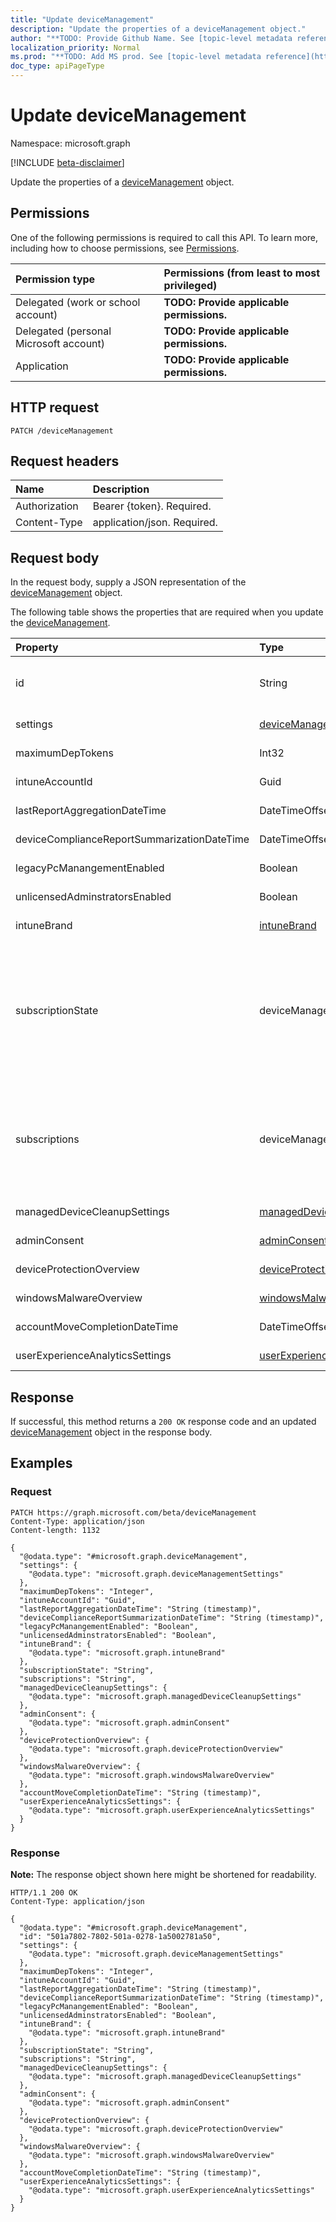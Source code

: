 ```yaml
---
title: "Update deviceManagement"
description: "Update the properties of a deviceManagement object."
author: "**TODO: Provide Github Name. See [topic-level metadata reference](https://msgo.azurewebsites.net/add/document/guidelines/metadata.html#topic-level-metadata)**"
localization_priority: Normal
ms.prod: "**TODO: Add MS prod. See [topic-level metadata reference](https://msgo.azurewebsites.net/add/document/guidelines/metadata.html#topic-level-metadata)**"
doc_type: apiPageType
---
```


# Update deviceManagement
Namespace: microsoft.graph

[!INCLUDE [beta-disclaimer](../../includes/beta-disclaimer.md)]

Update the properties of a [deviceManagement](../resources/intune-devicemanagement.md) object.

## Permissions
One of the following permissions is required to call this API. To learn more, including how to choose permissions, see [Permissions](/graph/permissions-reference).

|Permission type|Permissions (from least to most privileged)|
|:---|:---|
|Delegated (work or school account)|**TODO: Provide applicable permissions.**|
|Delegated (personal Microsoft account)|**TODO: Provide applicable permissions.**|
|Application|**TODO: Provide applicable permissions.**|

## HTTP request

<!-- {
  "blockType": "ignored"
}
-->
``` http
PATCH /deviceManagement
```

## Request headers
|Name|Description|
|:---|:---|
|Authorization|Bearer {token}. Required.|
|Content-Type|application/json. Required.|

## Request body
In the request body, supply a JSON representation of the [deviceManagement](../resources/intune-devicemanagement.md) object.

The following table shows the properties that are required when you update the [deviceManagement](../resources/intune-devicemanagement.md).

|Property|Type|Description|
|:---|:---|:---|
|id|String|**TODO: Add Description** Inherited from [entity](../resources/entity.md)|
|settings|[deviceManagementSettings](../resources/intune-devicemanagementsettings.md)|**TODO: Add Description**|
|maximumDepTokens|Int32|**TODO: Add Description**|
|intuneAccountId|Guid|**TODO: Add Description**|
|lastReportAggregationDateTime|DateTimeOffset|**TODO: Add Description**|
|deviceComplianceReportSummarizationDateTime|DateTimeOffset|**TODO: Add Description**|
|legacyPcManangementEnabled|Boolean|**TODO: Add Description**|
|unlicensedAdminstratorsEnabled|Boolean|**TODO: Add Description**|
|intuneBrand|[intuneBrand](../resources/intune-intunebrand.md)|**TODO: Add Description**|
|subscriptionState|deviceManagementSubscriptionState|**TODO: Add Description**. Possible values are: `pending`, `active`, `warning`, `disabled`, `deleted`, `blocked`, `lockedOut`.|
|subscriptions|deviceManagementSubscriptions|**TODO: Add Description**. Possible values are: `none`, `intune`, `office365`, `intunePremium`, `intune_EDU`, `intune_SMB`.|
|managedDeviceCleanupSettings|[managedDeviceCleanupSettings](../resources/intune-manageddevicecleanupsettings.md)|**TODO: Add Description**|
|adminConsent|[adminConsent](../resources/intune-adminconsent.md)|**TODO: Add Description**|
|deviceProtectionOverview|[deviceProtectionOverview](../resources/intune-deviceprotectionoverview.md)|**TODO: Add Description**|
|windowsMalwareOverview|[windowsMalwareOverview](../resources/intune-windowsmalwareoverview.md)|**TODO: Add Description**|
|accountMoveCompletionDateTime|DateTimeOffset|**TODO: Add Description**|
|userExperienceAnalyticsSettings|[userExperienceAnalyticsSettings](../resources/intune-userexperienceanalyticssettings.md)|**TODO: Add Description**|



## Response

If successful, this method returns a `200 OK` response code and an updated [deviceManagement](../resources/intune-devicemanagement.md) object in the response body.

## Examples

### Request
<!-- {
  "blockType": "request",
  "name": "update_devicemanagement"
}
-->
``` http
PATCH https://graph.microsoft.com/beta/deviceManagement
Content-Type: application/json
Content-length: 1132

{
  "@odata.type": "#microsoft.graph.deviceManagement",
  "settings": {
    "@odata.type": "microsoft.graph.deviceManagementSettings"
  },
  "maximumDepTokens": "Integer",
  "intuneAccountId": "Guid",
  "lastReportAggregationDateTime": "String (timestamp)",
  "deviceComplianceReportSummarizationDateTime": "String (timestamp)",
  "legacyPcManangementEnabled": "Boolean",
  "unlicensedAdminstratorsEnabled": "Boolean",
  "intuneBrand": {
    "@odata.type": "microsoft.graph.intuneBrand"
  },
  "subscriptionState": "String",
  "subscriptions": "String",
  "managedDeviceCleanupSettings": {
    "@odata.type": "microsoft.graph.managedDeviceCleanupSettings"
  },
  "adminConsent": {
    "@odata.type": "microsoft.graph.adminConsent"
  },
  "deviceProtectionOverview": {
    "@odata.type": "microsoft.graph.deviceProtectionOverview"
  },
  "windowsMalwareOverview": {
    "@odata.type": "microsoft.graph.windowsMalwareOverview"
  },
  "accountMoveCompletionDateTime": "String (timestamp)",
  "userExperienceAnalyticsSettings": {
    "@odata.type": "microsoft.graph.userExperienceAnalyticsSettings"
  }
}
```


### Response
**Note:** The response object shown here might be shortened for readability.
<!-- {
  "blockType": "response",
  "truncated": true
}
-->
``` http
HTTP/1.1 200 OK
Content-Type: application/json

{
  "@odata.type": "#microsoft.graph.deviceManagement",
  "id": "501a7802-7802-501a-0278-1a5002781a50",
  "settings": {
    "@odata.type": "microsoft.graph.deviceManagementSettings"
  },
  "maximumDepTokens": "Integer",
  "intuneAccountId": "Guid",
  "lastReportAggregationDateTime": "String (timestamp)",
  "deviceComplianceReportSummarizationDateTime": "String (timestamp)",
  "legacyPcManangementEnabled": "Boolean",
  "unlicensedAdminstratorsEnabled": "Boolean",
  "intuneBrand": {
    "@odata.type": "microsoft.graph.intuneBrand"
  },
  "subscriptionState": "String",
  "subscriptions": "String",
  "managedDeviceCleanupSettings": {
    "@odata.type": "microsoft.graph.managedDeviceCleanupSettings"
  },
  "adminConsent": {
    "@odata.type": "microsoft.graph.adminConsent"
  },
  "deviceProtectionOverview": {
    "@odata.type": "microsoft.graph.deviceProtectionOverview"
  },
  "windowsMalwareOverview": {
    "@odata.type": "microsoft.graph.windowsMalwareOverview"
  },
  "accountMoveCompletionDateTime": "String (timestamp)",
  "userExperienceAnalyticsSettings": {
    "@odata.type": "microsoft.graph.userExperienceAnalyticsSettings"
  }
}
```

